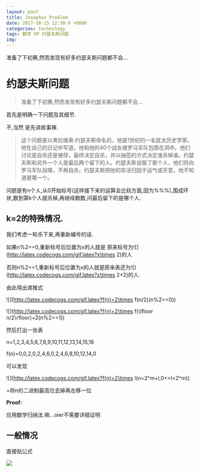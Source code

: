 ```yaml
---
layout: post
title: Josephus Problem
date: 2017-10-15 12:50:0 +0800
categories: technology
tags: 数学 DP 约瑟夫斯问题
img: 
---
```

准备了下初赛,然而发现有好多约瑟夫斯问题都不会...

# 约瑟夫斯问题

>准备了下初赛,然而发现有好多约瑟夫斯问题都不会...

首先是明确一下问题及其细节.

不,当然 是先讲故事辣.

>这个问题是以弗拉维奥·约瑟夫斯命名的，他是1世纪的一名犹太历史学家。他在自己的日记中写道，他和他的40个战友被罗马军队包围在洞中。他们讨论是自杀还是被俘，最终决定自杀，并以抽签的方式决定谁杀掉谁。约瑟夫斯和另外一个人是最后两个留下的人。约瑟夫斯说服了那个人，他们将向罗马军队投降，不再自杀。约瑟夫斯把他的存活归因于运气或天意，他不知道是哪一个。

问题是有n个人,从0开始标号(这样接下来的运算会比较方面,因为%%%),围成环状,数到第k个人就杀掉,再继续数数,问最后留下的是哪个人.

## k=2的特殊情况.

我们考虑一轮杀下来,再重新编号的话.

如果n%2==0,重新标号后位置为x的人就是
原来标号为![](http://latex.codecogs.com/gif.latex?x\times 2)的人

否则n%2==1,重新标号后位置为x的人就是原来表还为![](http://latex.codecogs.com/gif.latex?x\times 2+2)的人.

由此得出递推式

![](http://latex.codecogs.com/gif.latex?f(n)=2\times f(n/2)(n\%2==0))

![](http://latex.codecogs.com/gif.latex?f(n)=2\times f(\lfloor n/2\rfloor)+2(n\%2==1))

然后打出一张表

n=1,2,3,4,5,6,7,8,9,10,11,12,13,14,15,16

f(n)=0,0,2,0,2,4,6,0,2,4,6,8,10,12,14,0

可以发现

![](http://latex.codecogs.com/gif.latex?f(n)=2\times l(n=2^m+l,0<=l<2^m))

=将n的二进制最高位去掉再左移一位

**Proof:**

应用数学归纳法.嘛...oier不需要详细证明

## 一般情况

直接贴公式

![](https://wikimedia.org/api/rest_v1/media/math/render/svg/f2b188d40bda947e356437f72241f02f0ff112b6)


